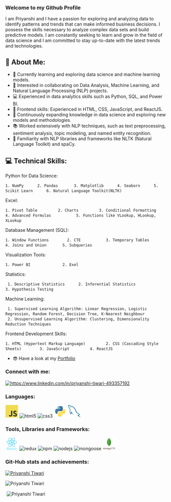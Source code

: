 ### Welcome to my Github Profile

I am Priyanshi and I have a passion for exploring and analyzing data to identify patterns and trends that can make informed business decisions. I possess the skills necessary to analyze complex data sets and build predictive models. I am constantly seeking to learn and grow in the field of data science and I am committed to stay up-to-date with the latest trends and technologies.

## 🔗 About Me:

- 🌱 Currently learning and exploring data science and machine learning models.
- 🤝 Interested in collaborating on Data Analysis, Machine Learning, and Natural Language Processing (NLP) projects.
- 💻  Experienced in data analytics skills such as Python, SQL, and Power BI.
- 🎨 Frontend skills: Experienced in HTML, CSS, JavaScript, and ReactJS.
- 🧠 Continuously expanding knowledge in data science and exploring new models and methodologies.
- 📚 Worked extensively with NLP techniques, such as text preprocessing, sentiment analysis, topic modeling, and named entity recognition.
- 🤖 Familiarity with NLP libraries and frameworks like NLTK (Natural Language Toolkit) and spaCy.

## 💻 Technical Skills: 

Python for Data Science: 

    1. NumPy      2. Pandas       3. Matplotlib      4. Seaborn      5. Scikit Learn      6. Natural Language Toolkit(NLTK)    
     
Excel: 

    1. Pivot Table         2. Charts         3. Conditional Formatting         4. Advanced Formulas           5. Functions like VLookup, HLookup, XLookup
                
Database Management (SQL):

    1. Window Functions        2. CTE           3. Temporary Tables      4. Joins and Union       5. Subqueries
     
Visualization Tools:

    1. Power BI              2. Exel         
      
Statistics:

     1. Descriptive Statistics      2. Inferential Statistics            3. Hypothesis Testing
      
Machine Learning:

     1. Supervised Learning Algorithm: Linear Regression, Logistic Regression, Random Forest, Decision Tree, K-Nearest Neighbour
     2. Unsupervised Learning Algorithm: Clustering, Dimensionality Reduction Techniques

Frontend Development Skills: 

    1. HTML (Hypertext Markup Language)         2. CSS (Cascading Style Sheets)        3. JavaScript         4. ReactJS 
 
- 😎 Have a look at my <a href="https://priyanshi04.netlify.app/" target="_blank">Portfolio<a/>

<h3 align="left">Connect with me:</h3>
<p align="left">
<a href="https://www.linkedin.com/in/priyanshi-tiwari-493357192" target="blank"><img align="center" src="https://raw.githubusercontent.com/rahuldkjain/github-profile-readme-generator/master/src/images/icons/Social/linked-in-alt.svg" alt="https://www.linkedin.com/in/priyanshi-tiwari-493357192" height="30" width="40" /></a>

</p>
<h3 align="left">Languages: </h3>
<p align="left">
  <img src="https://raw.githubusercontent.com/devicons/devicon/master/icons/javascript/javascript-original.svg" alt="javascript" width="40" height="40"/>
  <img width="40" height="40" src="https://user-images.githubusercontent.com/77038661/126056320-83821049-beec-4f4b-ae1b-cfa2697f6eca.png" alt="html5" />
  <img width="40" height="40" src="https://user-images.githubusercontent.com/77038661/126056387-2f04d5ca-4f92-4fd1-b0e7-aa923436afb8.png" alt="css3" />
    <img src="https://raw.githubusercontent.com/devicons/devicon/master/icons/python/python-original.svg" alt="python" width="40" height="40"/>
<img src="https://raw.githubusercontent.com/devicons/devicon/master/icons/mysql/mysql-original.svg" alt="sql" width="40" height="40"/>


</p>

<h3 align="left">Tools, Libraries and Frameworks: </h3>
<p align="left">  
  <img src="https://raw.githubusercontent.com/devicons/devicon/master/icons/react/react-original-wordmark.svg" alt="react" width="40" height="40"/>
  <img src="https://user-images.githubusercontent.com/77038661/126056535-6d1b0c69-1d2c-451b-a27b-23de59d01ccb.png" alt="redux" width="40" height="40" />
  <img src="https://user-images.githubusercontent.com/77038661/126056749-1b8695e2-53f8-4072-baaf-b9aeb5628c4e.png" alt="npm" width="40" height="40" />
  <img src="https://user-images.githubusercontent.com/77038661/126057456-dd7b1466-9ecb-4a51-b1ae-698300863f8c.png" alt="nodejs" width="60" height="40" />
  <img src="https://user-images.githubusercontent.com/77038661/126057320-5a351c96-ae79-425b-9237-a1026c8c1440.png" alt="mongoose" width="60" height="40" />
  <img src="https://raw.githubusercontent.com/devicons/devicon/master/icons/mongodb/mongodb-original-wordmark.svg" alt="mongodb" width="40" height="40"/>
  
</p>

<h3 align="left">Git-Hub stats and achievements: </h3>
<p align="left"> <a href="https://github-profile-trophy.vercel.app/?username=pt78640"><img src="https://github-profile-trophy.vercel.app/?username=pt78640" alt="Priyanshi Tiwari" /></a> </p>

<p ><img align="center" src="https://github-readme-stats.vercel.app/api/top-langs?username=pt78640&show_icons=true&locale=en&layout=compact" alt="Priyanshi Tiwari" /></p>

<p>&nbsp;<img align="center" src="https://github-readme-stats.vercel.app/api?username=pt78640&show_icons=true&locale=en" alt="Priyanshi Tiwari" /></p>



